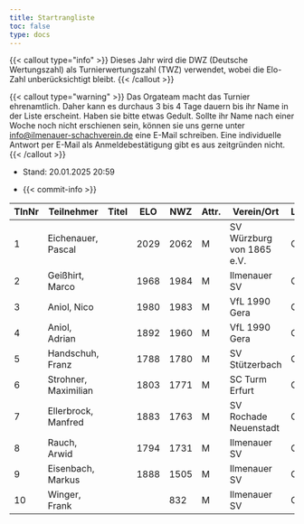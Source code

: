 ```yaml
---
title: Startrangliste
toc: false
type: docs
---
```


{{< callout type="info" >}}
Dieses Jahr wird die DWZ (Deutsche Wertungszahl) als Turnierwertungszahl (TWZ) verwendet, wobei die Elo-Zahl unberücksichtigt bleibt.
{{< /callout >}}

{{< callout type="warning" >}}
Das Orgateam macht das Turnier ehrenamtlich. Daher kann es durchaus 3 bis 4 Tage dauern bis ihr Name in der Liste erscheint. Haben sie bitte etwas Gedult. Sollte ihr Name nach einer Woche noch nicht erschienen sein, können sie uns gerne unter [info@ilmenauer-schachverein.de](mailto:info@ilmenauer-schachverein.de) eine E-Mail schreiben. Eine individuelle Antwort per E-Mail als Anmeldebestätigung gibt es aus zeitgründen nicht.
{{< /callout >}}

- Stand: 20.01.2025 20:59

- {{< commit-info >}}

| TlnNr | Teilnehmer           | Titel | ELO  | NWZ  | Attr. | Verein/Ort                | Land | Geburt | FideKenn. | PKZ      |
| ----- | -------------------- | ----- | ---- | ---- | ----- | ------------------------- | ---- | ------ | --------- | -------- |
| 1     | Eichenauer, Pascal   |       | 2029 | 2062 | M     | SV Würzburg von 1865 e.V. | GER  | 1999   | 12991848  | 10276112 |
| 2     | Geißhirt, Marco      |       | 1968 | 1984 | M     | Ilmenauer SV              | GER  | 1990   | 4610563   | 10059257 |
| 3     | Aniol, Nico          |       | 1980 | 1983 | M     | VfL 1990 Gera             | GER  | 2010   | 16287096  | 10695221 |
| 4     | Aniol, Adrian        |       | 1892 | 1960 | M     | VfL 1990 Gera             | GER  | 2005   | 16229967  | 10406227 |
| 5     | Handschuh, Franz     |       | 1788 | 1780 | M     | SV Stützerbach            | GER  | 1948   | 34602615  | 10073513 |
| 6     | Strohner, Maximilian |       | 1803 | 1771 | M     | SC Turm Erfurt            | GER  | 1993   | 34660607  | 10218260 |
| 7     | Ellerbrock, Manfred  |       | 1883 | 1763 | M     | SV Rochade Neuenstadt     | GER  | 1948   | 4641850   | 10044061 |
| 8     | Rauch, Arwid         |       | 1794 | 1731 | M     | Ilmenauer SV              | GER  | 2003   | 16215923  | 10283822 |
| 9     | Eisenbach, Markus    |       | 1888 | 1505 | M     | Ilmenauer SV              | GER  | 1984   | 34663630  | 10043553 |
| 10    | Winger, Frank        |       |      | 832  | M     | Ilmenauer SV              | GER  | 1964   | 16233069  |
